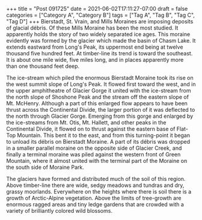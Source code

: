 +++
title = "Post 091725"
date = 2021-06-02T17:11:27-07:00
draft = false
categories = ["Category A", "Category B"]
tags = ["Tag A", "Tag B", "Tag C", "Tag D"]
+++
Bierstadt, St. Vrain, and Mills Moraines are imposing deposits of glacial débris. Of these Mills Moraine has been the most studied. It apparently holds the story of two widely separated ice ages. This moraine evidently was formed by the glacier which made the basin of Chasm Lake. It extends eastward from Long's Peak, its uppermost end being at twelve thousand five hundred feet. At timber-line its trend is toward the southeast. It is about one mile wide, five miles long, and in places apparently more than one thousand feet deep.

The ice-stream which piled the enormous Bierstadt Moraine took its rise on the west summit slope of Long's Peak. It flowed first toward the west, and in the upper amphitheatre of Glacier Gorge it united with the ice-stream from the north slope of Shoshone Peak and the stream off the eastern slope of Mt. McHenry. Although a part of this enlarged flow appears to have been thrust across the Continental Divide, the larger portion of it was deflected to the north through Glacier Gorge. Emerging from this gorge and enlarged by the ice-streams from Mt. Otis, Mt. Hallett, and other peaks in the Continental Divide, it flowed on to thrust against the eastern base of Flat-Top Mountain. This bent it to the east, and from this turning-point it began to unload its débris on Bierstadt Moraine. A part of its débris was dropped in a smaller parallel moraine on the opposite side of Glacier Creek, and finally a terminal moraine was piled against the western front of Green Mountain, where it almost united with the terminal part of the Moraine on the south side of Moraine Park.

The glaciers have formed and distributed much of the soil of this region. Above timber-line there are wide, sedgy meadows and tundras and dry, grassy moorlands. Everywhere on the heights where there is soil there is a growth of Arctic-Alpine vegetation. Above the limits of tree-growth are enormous ragged areas and tiny ledge gardens that are crowded with a variety of brilliantly colored wild blossoms.
